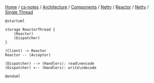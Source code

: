 [Home](https://mengxianbin.github.io) /
[cs-notes](https://mengxianbin.github.io/cs-notes/site) /
[Architecture](https://mengxianbin.github.io/cs-notes/site/Architecture) /
[Components](https://mengxianbin.github.io/cs-notes/site/Architecture/Components) /
[Netty](https://mengxianbin.github.io/cs-notes/site/Architecture/Components/Netty) /
[Reactor](https://mengxianbin.github.io/cs-notes/site/Architecture/Components/Netty/Reactor) /
[Netty](https://mengxianbin.github.io/cs-notes/site/Architecture/Components/Netty/Reactor/Netty) /
[Single Thread](https://mengxianbin.github.io/cs-notes/site/Architecture/Components/Netty/Reactor/Netty/Single%20Thread)

```plantuml
@startuml

storage ReactorThread {
    (Reactor)
    (Dispatcher)
}

(Client) -> Reactor
Reactor -- (Acceptor)

(Dispatcher) --> (Handlers): read\nencode
(Dispatcher) <-- (Handlers): write\ndecode

@enduml
```
